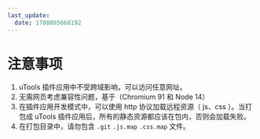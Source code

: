 ```yaml
---
last_update:
  date: 1700895668192
---
```


# 注意事项

1.  uTools 插件应用中不受跨域影响，可以访问任意网址。
2.  无需网页考虑兼容性问题，基于（Chromium 91 和 Node 14）
3.  在插件应用开发模式中，可以使用 http 协议加载远程资源（ js、css ）。当打包成 uTools 插件应用后，所有的静态资源都应该在包内，否则会加载失败。
4.  在打包目录中，请勿包含 `.git` `.js.map` `.css.map` 文件。
